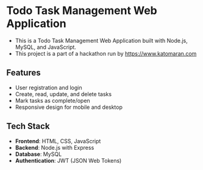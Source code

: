 # Todo Task Management Web Application

- This is a Todo Task Management Web Application built with Node.js, MySQL, and JavaScript.
- This project is a part of a hackathon run by https://www.katomaran.com 

## Features

- User registration and login
- Create, read, update, and delete tasks
- Mark tasks as complete/open
- Responsive design for mobile and desktop

## Tech Stack

- **Frontend**: HTML, CSS, JavaScript
- **Backend**: Node.js with Express
- **Database**: MySQL
- **Authentication**: JWT (JSON Web Tokens)
